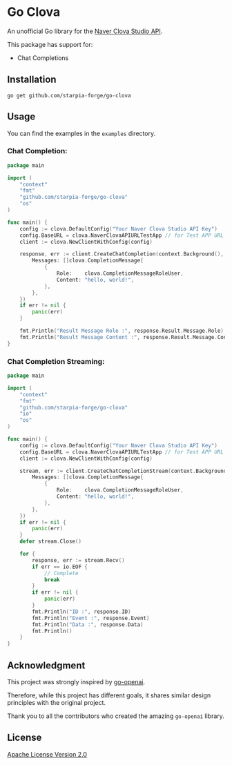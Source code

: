 # Go Clova

An unofficial Go library for the [Naver Clova Studio API](https://api.ncloud-docs.com/docs/en/ai-naver-clovastudio-summary).

This package has support for:
- Chat Completions

## Installation
```
go get github.com/starpia-forge/go-clova
```

## Usage

You can find the examples in the `examples` directory.

### Chat Completion:
```go
package main

import (
	"context"
	"fmt"
	"github.com/starpia-forge/go-clova"
	"os"
)

func main() {
	config := clova.DefaultConfig("Your Naver Clova Studio API Key")
	config.BaseURL = clova.NaverClovaAPIURLTestApp // for Test APP URL
	client := clova.NewClientWithConfig(config)

	response, err := client.CreateChatCompletion(context.Background(), clova.ModelHCXDASH001, clova.CompletionRequest{
		Messages: []clova.CompletionMessage{
			{
				Role:    clova.CompletionMessageRoleUser,
				Content: "hello, world!",
			},
		},
	})
	if err != nil {
		panic(err)
	}

	fmt.Println("Result Message Role :", response.Result.Message.Role)
	fmt.Println("Result Message Content :", response.Result.Message.Content)
}
```

### Chat Completion Streaming:
```go
package main

import (
	"context"
	"fmt"
	"github.com/starpia-forge/go-clova"
	"io"
	"os"
)

func main() {
	config := clova.DefaultConfig("Your Naver Clova Studio API Key")
	config.BaseURL = clova.NaverClovaAPIURLTestApp // for Test APP URL
	client := clova.NewClientWithConfig(config)

	stream, err := client.CreateChatCompletionStream(context.Background(), clova.ModelHCXDASH001, clova.CompletionRequest{
		Messages: []clova.CompletionMessage{
			{
				Role:    clova.CompletionMessageRoleUser,
				Content: "hello, world!",
			},
		},
	})
	if err != nil {
		panic(err)
	}
	defer stream.Close()

	for {
		response, err := stream.Recv()
		if err == io.EOF {
			// Complete
			break
		}
		if err != nil {
			panic(err)
		}
		fmt.Println("ID :", response.ID)
		fmt.Println("Event :", response.Event)
		fmt.Println("Data :", response.Data)
		fmt.Println()
	}
}
```

## Acknowledgment

This project was strongly inspired by [go-openai](https://github.com/sashabaranov/go-openai).

Therefore, while this project has different goals, it shares similar design principles with the original project.

Thank you to all the contributors who created the amazing `go-openai` library.

## License
[Apache License Version 2.0](https://github.com/StarpiaForge/go-clova/blob/master/LICENSE)
